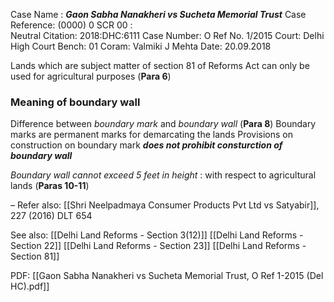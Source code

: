 Case Name : ***Gaon Sabha Nanakheri vs Sucheta Memorial Trust***
Case Reference: (0000) 0 SCR 00 :  
Neutral Citation: 2018:DHC:6111
Case Number: O Ref No. 1/2015
Court: Delhi High Court
Bench: 01
Coram: Valmiki J Mehta
Date: 20.09.2018

Lands which are subject matter of section 81 of Reforms Act can only be used for agricultural purposes (**Para 6**)

### Meaning of boundary wall

Difference between *boundary mark* and *boundary wall* (**Para 8**)
	Boundary marks are permanent marks for demarcating the lands
	Provisions on construction on boundary mark ***does not prohibit consturction of boundary wall***

*Boundary wall cannot exceed 5 feet in height* : with respect to agricultural lands (**Paras 10-11**)

–
Refer also:
[[Shri Neelpadmaya Consumer Products Pvt Ltd vs Satyabir]], 227 (2016) DLT 654


See also:
[[Delhi Land Reforms - Section 3(12)]]
[[Delhi Land Reforms - Section 22]]
[[Delhi Land Reforms - Section 23]]
[[Delhi Land Reforms - Section 81]]

PDF:
[[Gaon Sabha Nanakheri vs Sucheta Memorial Trust, O Ref 1-2015 (Del HC).pdf]]
